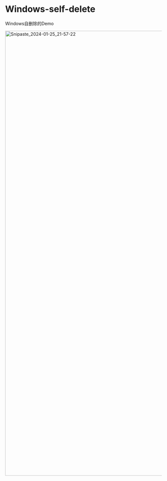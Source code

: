 # Windows-self-delete
Windows自删除的Demo

<img width="1434" alt="Snipaste_2024-01-25_21-57-22" src="https://github.com/b1gdog/Windows-self-delete/assets/81157360/f838fa9b-f849-4601-b77e-17bdb7175fb7">
